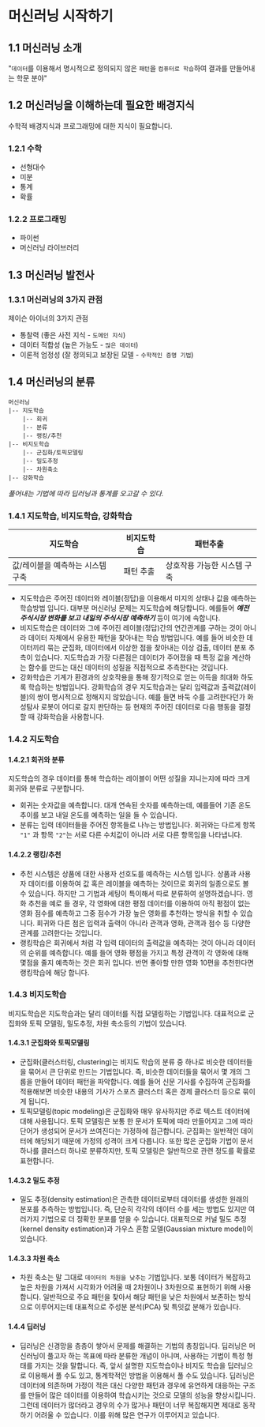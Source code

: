 # 머신러닝 시작하기

## 1.1 머신러닝 소개

"`데이터`를 이용해서 명시적으로 정의되지 않은 `패턴`을 `컴퓨터로 학습`하여 결과를 만들어내는 학문 분야"

## 1.2 머신러닝을 이해하는데 필요한 배경지식

수학적 배경지식과 프로그래밍에 대한 지식이 필요합니다.

### 1.2.1 수학

* 선형대수
* 미분
* 통계
* 확률

### 1.2.2 프로그래밍

* 파이썬
* 머신러닝 라이브러리

## 1.3 머신러닝 발전사

### 1.3.1 머신러닝의 3가지 관점

제이슨 아이너의 3가지 관점

* 통찰력 (좋은 사전 지식 - `도메인 지식`)
* 데이터 적합성 (높은 가능도 - `많은 데이터`)
* 이론적 엄정성 (잘 정의되고 보장된 모델 - `수학적인 증명 기법`)

## 1.4 머신러닝의 분류

```
머신러닝
|-- 지도학습
    |-- 회귀
    |-- 분류
    |-- 랭킹/추천
|-- 비지도학습
    |-- 군집화/토픽모델링
    |-- 밀도추정
    |-- 차원축소
|-- 강화학습
```
*풀어내는 기법에 따라 딥러닝과 통계를 오고갈 수 있다.*

### 1.4.1 지도학습, 비지도학습, 강화학습

지도학습 | 비지도학습 | 패턴추출
--- | --- | ---
값/레이블을 예측하는 시스템 구축 | 패턴 추출 | 상호작용 가능한 시스템 구축

* 지도학습은 주어진 데이터와 레이블(정답)을 이용해서 미지의 상태나 값을 예측하는 학습방법 입니다. 대부분 머신러닝 문제는 지도학습에 해당합니다. 예를들어 ***예전 주식시장 변화를 보고 내일의 주식시장 예측하기*** 등이 여기에 속합니다.
* 비지도학습은 데이터와 그에 주어진 레이블(정답)간의 연간관계를 구하는 것이 아니라 데이터 자체에서 유용한 패턴을 찾아내는 학습 방법입니다. 예를 들어 비슷한 데이터끼리 묶는 군집화, 데이터에서 이상한 점을 찾아내는 이상 검출, 데이터 분포 추측이 있습니다. 지도학습과 가장 다른점은 데이터가 주어졌을 때 특정 값을 계산하는 함수를 만드는 대신 데이터의 성질을 직접적으로 추측한다는 것입니다. 
* 강화학습은 기계가 환경과의 상호작용을 통해 장기적으로 얻는 이득을 최대화 하도록 학습하는 방법입니다. 강화학습의 경우 지도학습과는 달리 입력값과 출력값(레이블)의 쌍이 명시적으로 정해지지 않았습니다. 예를 들면 바둑 수를 고려한다던가 화성탐사 로봇이 어디로 갈지 판단하는 등 현재의 주어진 데이터로 다음 행동을 결정할 때 강화학습을 사용합니다.

### 1.4.2 지도학습

#### 1.4.2.1 회귀와 분류

지도학습의 경우 데이터를 통해 학습하는 레이블이 어떤 성질을 지니는지에 따라 크게 회귀와 분류로 구분합니다.

* 회귀는 숫자값을 예측합니다. 대개 연속된 숫자를 예측하는데, 예를들어 기존 온도 추이를 보고 내일 온도를 예측하는 일을 들 수 있습니다.
* 분류는 입력 데이터들을 주어진 항목들로 나누는 방법입니다. 회귀와는 다르게 항목 `"1"` 과 항목 `"2"`는 서로 다른 수치값이 아니라 서로 다른 항목임을 나타냅니다.

#### 1.4.2.2 랭킹/추천

* 추천 시스템은 상품에 대한 사용자 선호도를 예측하는 시스템 입니다. 상품과 사용자 데이터를 이용하여 값 혹은 레이블을 예측하는 것이므로 회귀의 일종으로도 볼 수 있습니다. 하지만 그 기법과 세팅이 특이해서 따로 분류하여 설명하겠습니다. 영화 추천을 예로 들 경우, 각 영화에 대한 평점 데이터를 이용하여 아직 평점이 없는 영화 점수를 예측하고 그중 점수가 가장 높은 영화를 추천하는 방식을 취할 수 있습니다. 회귀와 다른 점은 입력과 출력이 아니라 관객과 영화, 관객과 점수 등 다양한 관계를 고려한다는 것입니다.
* 랭킹학습은 회귀에서 처럼 각 입력 데이터의 출력값을 예측하는 것이 아니라 데이터의 순위를 예측합니다. 예를 들어 영화 평점을 가지고 특정 관객이 각 영화에 대해 몇점을 줄지 예측하는 것은 회귀 입니다. 반면 좋아할 만한 영화 10편을 추천한다면 랭킹학습에 해당 합니다.

### 1.4.3 비지도학습

비지도학습은 지도학습과는 달리 데이터를 직접 모델링하는 기법입니다. 대표적으로 군집화와 토픽 모델링, 밀도추정, 차원 축소등의 기법이 있습니다.

#### 1.4.3.1 군집화와 토픽모델링

* 군집화(클러스터링, clustering)는 비지도 학습의 분류 중 하나로 비슷한 데이터들을 묶어서 큰 단위로 만드는 기법입니다. 즉, 비슷한 데이터들을 묶어서 몇 개의 그룹을 만들어 데이터 패턴을 파악합니다. 예를 들어 신문 기사를 수집하여 군집화를 적용해보면 비슷한 내용의 기사가 스포츠 클러스터 혹은 경제 클러스터 등으로 묶이게 됩니다.
* 토픽모델링(topic modeling)은 군집화와 매우 유사하지만 주로 텍스트 데이터에 대해 사용됩니다. 토픽 모델링은 보통 한 문서가 토픽에 따라 만들어지고 그에 따라 단어가 생성되어 문서가 쓰여진다는 가정하에 접근합니다. 군집화는 일반적인 데이터에 해당되기 때문에 가정의 성격이 크게 다릅니다. 또한 많은 군집화 기법이 문서 하나를 클러스터 하나로 분류하지만, 토픽 모델링은 일반적으로 관련 정도를 확률로 표현합니다.

#### 1.4.3.2 밀도 추정

* 밀도 추정(density estimation)은 관측한 데이터로부터 데이터를 생성한 원래의 분포를 추측하는 방법입니다. 즉, 단순히 각각의 데이터 수를 세는 방법도 있지만 여러가지 기법으로 더 정확한 분포를 얻을 수 있습니다. 대표적으로 커널 밀도 추정(kernel density estimation)과 가우스 혼합 모델(Gaussian mixture model)이 있습니다.

#### 1.4.3.3 차원 축소

* 차원 축소는 말 그대로 `데이터의 차원을 낮추는` 기법입니다. 보통 데이터가 복잡하고 높은 차원을 가져서 시각화가 어려울 때 2차원이나 3차원으로 표현하기 위해 사용합니다. 일반적으로 주요 패턴을 찾아서 해당 패턴을 낮은 차원에서 보존하는 방식으로 이루어지는데 대표적으로 주성분 분석(PCA) 및 특잇값 분해가 있습니다.

#### 1.4.4 딥러닝

* 딥러닝은 신경망을 층층이 쌓아서 문제를 해결하는 기법의 총칭입니다. 딥러닝은 머신러닝이 풀고자 하는 목표에 따라 분류한 개념이 아니며, 사용하는 기법이 특정 형태를 가지는 것을 말합니다. 즉, 앞서 설명한 지도학습이나 비지도 학습을 딥러닝으로 이용해서 풀 수도 있고, 통계학적인 방법을 이용해서 풀 수도 있습니다. 딥러닝은 데이터에 의존하며 가정이 적은 대신 다양한 패턴과 경우에 유연하게 대응하는 구조를 만들어 많은 데이터를 이용하여 학습시키는 것으로 모델의 성능을 향상시킵니다. 그런데 데이터가 많더라고 경우의 수가 많거나 패턴이 너무 복잡해지면 제대로 동작하기 어려울 수 있습니다. 이를 위해 많은 연구가 이루어지고 있습니다.
